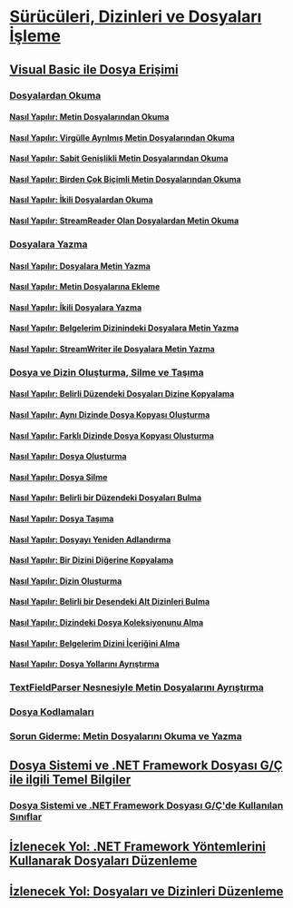 # [Sürücüleri, Dizinleri ve Dosyaları İşleme](processing.md)
## [Visual Basic ile Dosya Erişimi](file-access.md)
### [Dosyalardan Okuma](reading-from-files.md)
#### [Nasıl Yapılır: Metin Dosyalarından Okuma](how-to-read-from-text-files.md)
#### [Nasıl Yapılır: Virgülle Ayrılmış Metin Dosyalarından Okuma](how-to-read-from-comma-delimited-text-files.md)
#### [Nasıl Yapılır: Sabit Genişlikli Metin Dosyalarından Okuma](how-to-read-from-fixed-width-text-files.md)
#### [Nasıl Yapılır: Birden Çok Biçimli Metin Dosyalarından Okuma](how-to-read-from-text-files-with-multiple-formats.md)
#### [Nasıl Yapılır: İkili Dosyalardan Okuma](how-to-read-from-binary-files.md)
#### [Nasıl Yapılır: StreamReader Olan Dosyalardan Metin Okuma](how-to-read-text-from-files-with-a-streamreader.md)
### [Dosyalara Yazma](writing-to-files.md)
#### [Nasıl Yapılır: Dosyalara Metin Yazma](how-to-write-text-to-files.md)
#### [Nasıl Yapılır: Metin Dosyalarına Ekleme](how-to-append-to-text-files.md)
#### [Nasıl Yapılır: İkili Dosyalara Yazma](how-to-write-to-binary-files.md)
#### [Nasıl Yapılır: Belgelerim Dizinindeki Dosyalara Metin Yazma](how-to-write-text-to-files-in-the-my-documents-directory.md)
#### [Nasıl Yapılır: StreamWriter ile Dosyalara Metin Yazma](how-to-write-text-to-files-with-a-streamwriter.md)
### [Dosya ve Dizin Oluşturma, Silme ve Taşıma](creating-deleting-and-moving-files-and-directories.md)
#### [Nasıl Yapılır: Belirli Düzendeki Dosyaları Dizine Kopyalama](how-to-copy-files-with-a-specific-pattern-to-a-directory.md)
#### [Nasıl Yapılır: Aynı Dizinde Dosya Kopyası Oluşturma](how-to-create-a-copy-of-a-file-in-the-same-directory.md)
#### [Nasıl Yapılır: Farklı Dizinde Dosya Kopyası Oluşturma](how-to-create-a-copy-of-a-file-in-a-different-directory.md)
#### [Nasıl Yapılır: Dosya Oluşturma](how-to-create-a-file.md)
#### [Nasıl Yapılır: Dosya Silme](how-to-delete-a-file.md)
#### [Nasıl Yapılır: Belirli bir Düzendeki Dosyaları Bulma](how-to-find-files-with-a-specific-pattern.md)
#### [Nasıl Yapılır: Dosya Taşıma](how-to-move-a-file.md)
#### [Nasıl Yapılır: Dosyayı Yeniden Adlandırma](how-to-rename-a-file.md)
#### [Nasıl Yapılır: Bir Dizini Diğerine Kopyalama](how-to-copy-a-directory-to-another-directory.md)
#### [Nasıl Yapılır: Dizin Oluşturma](how-to-create-a-directory.md)
#### [Nasıl Yapılır: Belirli bir Desendeki Alt Dizinleri Bulma](how-to-find-subdirectories-with-a-specific-pattern.md)
#### [Nasıl Yapılır: Dizindeki Dosya Koleksiyonunu Alma](how-to-get-the-collection-of-files-in-a-directory.md)
#### [Nasıl Yapılır: Belgelerim Dizini İçeriğini Alma](how-to-retrieve-the-contents-of-the-my-documents-directory.md)
#### [Nasıl Yapılır: Dosya Yollarını Ayrıştırma](how-to-parse-file-paths.md)
### [TextFieldParser Nesnesiyle Metin Dosyalarını Ayrıştırma](parsing-text-files-with-the-textfieldparser-object.md)
### [Dosya Kodlamaları](file-encodings.md)
### [Sorun Giderme: Metin Dosyalarını Okuma ve Yazma](troubleshooting-reading-from-and-writing-to-text-files.md)
## [Dosya Sistemi ve .NET Framework Dosyası G/Ç ile ilgili Temel Bilgiler](basics-of-net-framework-file-io-and-the-file-system.md)
### [Dosya Sistemi ve .NET Framework Dosyası G/Ç'de Kullanılan Sınıflar](classes-used-in-net-framework-file-io-and-the-file-system.md)
## [İzlenecek Yol: .NET Framework Yöntemlerini Kullanarak Dosyaları Düzenleme](walkthrough-manipulating-files-by-using-net-framework-methods.md)
## [İzlenecek Yol: Dosyaları ve Dizinleri Düzenleme](walkthrough-manipulating-files-and-directories.md)
